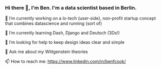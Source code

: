 ### Hi there 👋, I'm Ben. I'm a data scientist based in Berlin.

<!--
**bfc782/bfc782** is a ✨ _special_ ✨ repository because its `README.md` (this file) appears on your GitHub profile.

Here are some ideas to get you started:-->

🔭 I’m currently working on a lo-tech (user-side), non-profit startup concept that combines datascience and running (sort of)

🌱 I’m currently learning Dash, Django and Deutsch (3Ds!)

🤔 I’m looking for help to keep design ideas clear and simple


💬 Ask me about my Wittgenstein theories

📫 How to reach me: https://www.linkedin.com/in/benfcook/
